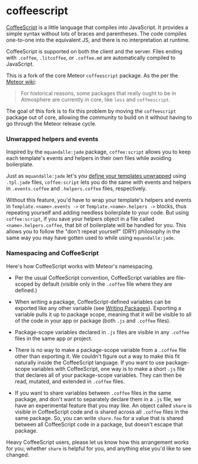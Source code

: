 # coffeescript

[CoffeeScript](http://coffeescript.org/) is a little language that
compiles into JavaScript. It provides a simple syntax without lots of
braces and parentheses.  The code compiles one-to-one into the
equivalent JS, and there is no interpretation at runtime.

CoffeeScript is supported on both the client and the server. Files
ending with `.coffee`, `.litcoffee`, or `.coffee.md` are automatically
compiled to JavaScript.

This is a fork of the core Meteor `coffeescript` package. As the per the [Meteor wiki](https://github.com/meteor/meteor/wiki/Contributing-to-Meteor#adding-new-packages-to-meteor):

> For historical reasons, some packages that really ought to be in Atmosphere are currently in core, like `less` and `coffeescript`.

The goal of this fork is to fix this problem by moving the `coffeescript` package out of core, allowing the community to build on it without having to go through the Meteor release cycle.

### Unwrapped helpers and events

Inspired by the `mquandalle:jade` package, `coffee:script` allows you to keep each template's events and helpers in their own files while avoiding boilerplate.

Just as `mquandalle:jade` let's you [define your templates unwrapped](https://github.com/mquandalle/meteor-jade#unwrapped-templates) using `.tpl.jade` files, `coffee:script` lets you do the same with events and helpers in `.events.coffee` and `.helpers.coffee` files, respectively.

Without this feature, you'd have to wrap your template's helpers and events in `Template.<name>.events ->` or `Template.<name>.helpers ->` blocks, thus repeating yourself and adding needless boilerplate to your code. But using `coffee:script`, if you save your helpers object in a file called `<name>.helpers.coffee`, that bit of boilerplate will be handled for you. This allows you to follow the "don't repeat yourself" (DRY) philosophy in the same way you may have gotten used to while using `mquandalle:jade`.

### Namespacing and CoffeeScript

Here's how CoffeeScript works with Meteor's namespacing.

* Per the usual CoffeeScript convention, CoffeeScript variables are
  file-scoped by default (visible only in the `.coffee` file where
  they are defined.)

* When writing a package, CoffeeScript-defined variables can be
  exported like any other variable (see [Writing
  Packages](#writingpackages)). Exporting a variable pulls it up to
  package scope, meaning that it will be visible to all of the code in
  your app or package (both `.js` and `.coffee` files).

* Package-scope variables declared in `.js` files are visible in any
  `.coffee` files in the same app or project.

* There is no way to make a package-scope variable from a `.coffee`
  file other than exporting it. We couldn't figure out a way to make
  this fit naturally inside the CoffeeScript language. If you want to
  use package-scope variables with CoffeeScript, one way is to make a
  short `.js` file that declares all of your package-scope
  variables. They can then be read, mutated, and extended in `.coffee`
  files.

* If you want to share variables between `.coffee` files in the same
  package, and don't want to separately declare them in a `.js` file,
  we have an experimental feature that you may like. An object called
  `share` is visible in CoffeeScript code and is shared across all
  `.coffee` files in the same package. So, you can write `share.foo`
  for a value that is shared between all CoffeeScript code in a
  package, but doesn't escape that package.

Heavy CoffeeScript users, please let us know how this arrangement
works for you, whether `share` is helpful for you, and anything else
you'd like to see changed.
